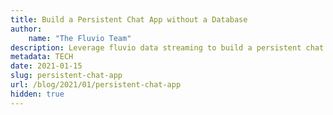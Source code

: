 ```yaml
---
title: Build a Persistent Chat App without a Database
author: 
    name: "The Fluvio Team"
description: Leverage fluvio data streaming to build a persistent chat app without a database.
metadata: TECH
date: 2021-01-15
slug: persistent-chat-app
url: /blog/2021/01/persistent-chat-app
hidden: true
---
```

